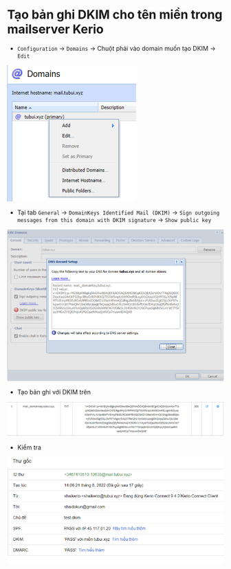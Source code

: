 # Tạo bản ghi DKIM cho tên miền trong mailserver Kerio

- ```Configuration``` -> ```Domains``` -> Chuột phải vào domain muốn tạo DKIM -> ```Edit``` 

![](./images/kerio_edit_domain.png)

- Tại tab ```General``` -> ```DomainKeys Identified Mail (DKIM)``` -> ```Sign outgoing messages from this domain with DKIM signature``` -> ```Show public key```

![](./images/kerio_dkim_value.png)

- Tạo bản ghi với DKIM trên

![](./images/kerio_dkim_record.png)

- Kiểm tra 

![](./images/kerio_dkim_test.png)

